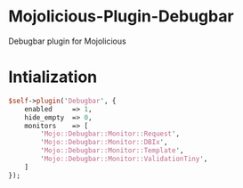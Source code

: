 # Mojolicious-Plugin-Debugbar
Debugbar plugin for Mojolicious

# Intialization

```perl
$self->plugin('Debugbar', {
    enabled     => 1,
    hide_empty  => 0,
    monitors    => [
        'Mojo::Debugbar::Monitor::Request',
        'Mojo::Debugbar::Monitor::DBIx',
        'Mojo::Debugbar::Monitor::Template',
        'Mojo::Debugbar::Monitor::ValidationTiny',
    ]
});
```
